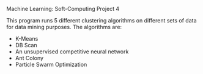 Machine Learning: Soft-Computing Project 4

This program runs 5 different clustering algorithms on different sets of data for data mining purposes.
The algorithms are:
  - K-Means
  - DB Scan
  - An unsupervised competitive neural network
  - Ant Colony
  - Particle Swarm Optimization
